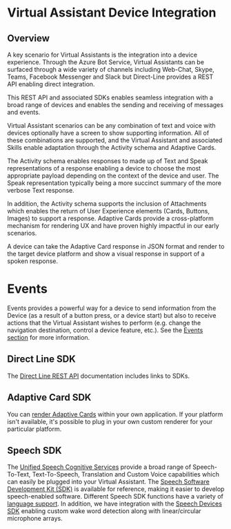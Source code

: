 # Virtual Assistant Device Integration

## Overview

A key scenario for Virtual Assistants is the integration into a device experience. Through the Azure Bot Service, Virtual Assistants can be surfaced through a wide variety of channels including Web-Chat, Skype, Teams, Facebook Messenger and Slack but Direct-Line provides a REST API enabling direct integration.

This REST API and associated SDKs enables seamless integration with a broad range of devices and enables the sending and receiving of messages and events. 

Virtual Assistant scenarios can be any combination of text and voice with devices optionally have a screen to show supporting information. All of these combinations are supported, and the Virtual Assistant and associated Skills enable adaptation through the Activity schema and Adaptive Cards.

The Activity schema enables responses to made up of Text and Speak representations of a response enabling a device to choose the most appropriate payload depending on the context of the device and user. The Speak representation typically being a more succinct summary of the more verbose Text response.

In addition, the Activity schema supports the inclusion of Attachments which enables the return of User Experience elements (Cards, Buttons, Images) to support a response. Adaptive Cards provide a cross-platform mechanism for rendering UX and have proven highly impactful in our early scenarios.

A device can take the Adaptive Card response in JSON format and render to the target device platform and show a visual response in support of a spoken response.

# Events

Events provides a powerful way for a device to send information from the Device (as a result of a button press, or a device start) but also to receive actions that the Virtual Assistant wishes to perform (e.g. change the navigation destination, control a device feature, etc.). See the [Events section](./virtualassistant-events.md) for more information.

## Direct Line SDK

The [Direct Line REST API](https://docs.microsoft.com/en-us/azure/bot-service/rest-api/bot-framework-rest-direct-line-3-0-api-reference?view=azure-bot-service-3.0) documentation includes links to SDKs.

## Adaptive Card SDK

You can [render Adaptive Cards](https://docs.microsoft.com/en-us/adaptive-cards/rendering-cards/getting-started) within your own application. If your platform isn't available, it's possible to plug in your own custom renderer for your particular platform.

## Speech SDK

The [Unified Speech Cognitive Services](https://docs.microsoft.com/en-us/azure/cognitive-services/speech-service/overview) provide a broad range of Speech-To-Text, Text-To-Speech, Translation and Custom Voice capabilities which can easily be plugged into your Virtual Assistant. 
The [Speech Software Development Kit (SDK)](https://docs.microsoft.com/en-us/azure/cognitive-services/speech-service/speech-sdk-reference) is available for reference, making it easier to develop speech-enabled software. Different Speech SDK functions have a variety of [language support](https://docs.microsoft.com/en-us/azure/cognitive-services/speech-service/supported-languages).   In addition, we have integration with the [Speech Devices SDK](https://docs.microsoft.com/en-us/azure/cognitive-services/speech-service/speech-devices-sdk-qsg) enabling custom wake word detection along with linear/circular microphone arrays.